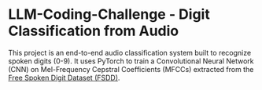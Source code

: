 # LLM-Coding-Challenge - Digit Classification from Audio
This project is an end-to-end audio classification system built to recognize spoken digits (0-9). It uses PyTorch to train a Convolutional Neural Network (CNN) on Mel-Frequency Cepstral Coefficients (MFCCs) extracted from the [Free Spoken Digit Dataset (FSDD)](https://github.com/Jakobovski/free-spoken-digit-dataset).
